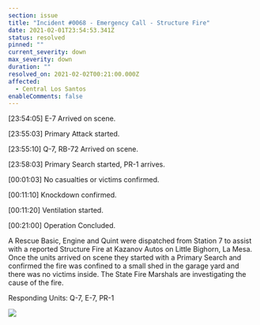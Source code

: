 ```yaml
---
section: issue
title: "Incident #0068 - Emergency Call - Structure Fire"
date: 2021-02-01T23:54:53.341Z
status: resolved
pinned: ""
current_severity: down
max_severity: down
duration: ""
resolved_on: 2021-02-02T00:21:00.000Z
affected:
  - Central Los Santos
enableComments: false
---
```



\[23:54:05] E-7 Arrived on scene.

\[23:55:03] Primary Attack started.

\[23:55:10] Q-7, RB-72 Arrived on scene.

\[23:58:03] Primary Search started, PR-1 arrives.

\[00:01:03] No casualties or victims confirmed.

\[00:11:10] Knockdown confirmed.

\[00:11:20] Ventilation started.

\[00:21:00] Operation Concluded.

A Rescue Basic, Engine and Quint were dispatched from Station 7 to assist with a reported Structure Fire at Kazanov Autos on Little Bighorn, La Mesa. Once the units arrived on scene they started with a Primary Search and confirmed the fire was confined to a small shed in the garage yard and there was no victims inside. The State Fire Marshals are investigating the cause of the fire.

Responding Units: Q-7, E-7, PR-1

![](/images/uploads/gta-world-camera-2021-2-2-0-0-8.png)